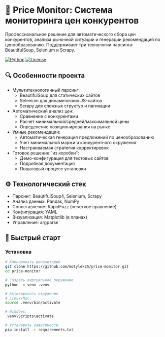 # 🚀 Price Monitor: Система мониторинга цен конкурентов

Профессиональное решение для автоматического сбора цен конкурентов, анализа рыночной ситуации и генерации рекомендаций по ценообразованию. Поддерживает три технологии парсинга: BeautifulSoup, Selenium и Scrapy.

[![Python](https://img.shields.io/badge/Python-3.10%2B-blue?logo=python)](https://python.org)
[![License](https://img.shields.io/badge/License-MIT-green)](LICENSE)

## 🔍 Особенности проекта

- Мультитехнологичный парсинг:
  - BeautifulSoup для статических сайтов
  - Selenium для динамических JS-сайтов
  - Scrapy для сложных структур и пагинации
- Автоматический анализ цен:
  - Сравнение с конкурентами
  - Расчет минимальной/средней/максимальной цены
  - Определение позиционирования на рынке
- Умные рекомендации:
  - Автоматическая генерация предложений по ценообразованию
  - Учет минимальной маржи и конкурентного окружения
  - Настраиваемая стратегия корректировок
- Готовое решение "из коробки":
  - Демо-конфигурация для тестовых сайтов
  - Подробная документация
  - Пошаговый процесс установки

## ⚙️ Технологический стек

- Парсинг: BeautifulSoup4, Selenium, Scrapy
- Анализ данных: Pandas, NumPy
- Сопоставление: RapidFuzz (нечеткое сравнение)
- Конфигурация: YAML
- Визуализация: Matplotlib (в планах)
- Управление: argparse

## 🚀 Быстрый старт

### Установка
```bash
# Клонировать репозиторий
git clone https://github.com/motylek25/price-monitor.git
cd price-monitor

# Создать виртуальное окружение
python -m venv .venv

# Активировать окружение
# Linux/Mac:
source .venv/bin/activate

# Windows:
.venv\Scripts\activate

# Установить зависимости
pip install -r requirements.txt





